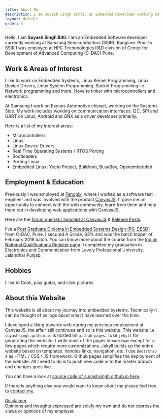 ```yaml
---
title: About Me
description: I am Suyash Singh Bitti, an Embedded Developer working at CDAC Pune. I work on Embedded Systems, Linux Kernel Development &  Device Drivers. Know more about me here.
layout: default
order: 4
---
```

Hello, I am <strong>Suyash Singh Bitti</strong>. I am an Embedded Software developer currently working at
Samsung Semiconductors (SSIR), Banglore. Prior to SSIR I was employed at HPC Techonologies R&D division
of Center for Development of Advanced Computing (C-DAC) Pune. 


## Work & Areas of Interest
I like to work on Embedded Systems, Linux Kernel Programming, Linux Device Drivers,
Linux System Programming, Socket Programming i.e. Network programming and more. I love to
tinker with microcontrollers and electronics.

At Samsung I work on Exynos Automotive chipset, working on the Systems Side. My work includes
working on communication interfaces: I2C, SPI and UART on Linux, Android and QNX as a driver
developer primarily. 

Here is a list of my interest areas:
+ Microcontrollers
+ Linux
+ Linux Device Drivers
+ Real Time Operating Systems / RTOS Porting
+ Bootloaders
+ Porting Linux
+ Embedded Linux: Yocto Project, Buildroot, BusyBox, Openembedded
 
## Employment & Education
Previously I was employed at <a href="https://fenopix.com/" title="Fenopix company behind CanvasJS Charts" rel="nofollow" target="_blank">Fenopix</a>, where I worked as a software test engineer and was involved with the product 
<a href="https://canvasjs.com/" title="CanvasJS HTML5 Javascript charting library product page" target="_blank" rel="nofollow">CanvasJS</a>. It gave me an opportunity to connect with the web community, learn from them and help them out in developing web applications with CanvasJS.

Here are the <a href="https://canvasjs.com/forums/users/suyash-singh/replies/" title="canvas forum threads by suyash singh bitti" target="_blank" rel="nofollow">forum queries I handled at CanvasJS</a> & <a href="https://canvasjs.com/blog/author/suyash-singh/" title="CanvasJS release posts by suyash singh bitti">Release Posts</a>.

I’ve a <a href="https://www.cdac.in/index.aspx?id=DESD&courseid=22" title="course information of PG DESD" target="_blank">Post Graduate Diploma in Embedded Systems Design (PG-DESD)</a> from C-DAC, Pune. I secured A Grade, 83% and was the batch topper of February 2018 batch. You can know more about the course from the <a href="https://www.nqr.gov.in/qualification-title?nid=2995" title="About PG Diploma on Embedded Systems Design on National Skill Registers Page" target="_blank">Indian National Qualifications Register page</a>. I completed my graduation in Electronics and Communication from Lovely Professional University, Jalandhar Punjab.


## Hobbies
I like to Cook, play guitar, and click pictures.

## About this Website
This website is all about my journey into embedded systems. Technically it can be thought of as logs about what I have learned over the time.

I developed a liking towards web during my previous employment at CanvasJS, the affair still continues and so is this website. This website i.e. `suyashsingh.github.io` is hosted on `github pages`. I use `jekyll` for generating this website. I write most of the pages in `markdown` except for a few pages which require more customizations. Jekyll builds up the entire website based on templates, handles links, navigation, etc. I use `Bootstrap 4`
as HTML / CSS / JS framework. Github pages simplifies the deployment of the website. All I need to do is to push new code in to the master branch and changes goes live.

You can have a look at <a href="https://github.com/suyashsingh/suyashsingh.github.io" title="source code of suyashsingh.github.io" target="blank">source code of suyashsingh.github.io here</a>.

If there is anything else you would want to know about me please feel free to <a href="/contact/" title="contact me page">contact me</a>.

<div class="alert alert-primary" role="alert">
  <span><u>Disclaimer</u></span><br>
  <span class="text-danger"> Opinions and thoughts expressed are solely my own and do not express the views or opinions of my employer.</span>
</div>


